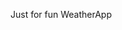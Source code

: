Just for fun WeatherApp

<!-- https://www.youtube.com/watch?v=g6v_vbqKYeU&ab_channel=JavaScriptKing -->
